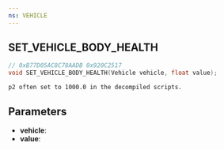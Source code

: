 ```yaml
---
ns: VEHICLE
---
```

## SET_VEHICLE_BODY_HEALTH

```c
// 0xB77D05AC8C78AADB 0x920C2517
void SET_VEHICLE_BODY_HEALTH(Vehicle vehicle, float value);
```

```
p2 often set to 1000.0 in the decompiled scripts.  
```

## Parameters
* **vehicle**: 
* **value**: 

